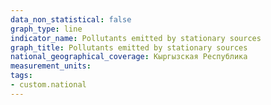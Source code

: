 ```yaml
---
data_non_statistical: false
graph_type: line
indicator_name: Pollutants emitted by stationary sources
graph_title: Pollutants emitted by stationary sources
national_geographical_coverage: Кыргызская Республика
measurement_units: 
tags:
- custom.national
---
```


